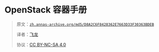 # OpenStack 容器手册

> 原文：[`zh.annas-archive.org/md5/D8A2C6F8428362E7663D33F30363BDEB`](https://zh.annas-archive.org/md5/D8A2C6F8428362E7663D33F30363BDEB)
> 
> 译者：[飞龙](https://github.com/wizardforcel)
> 
> 协议：[CC BY-NC-SA 4.0](http://creativecommons.org/licenses/by-nc-sa/4.0/)